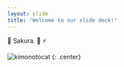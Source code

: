 ```yaml
---
layout: slide
title: "Welcome to our slide deck!"
---
```


🌸 Sakura. 🌸 :zap: 

![kimonotocat](https://octodex.github.com/images/kimonotocat.png)
{: .center}
